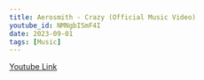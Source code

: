 ```yaml
---
title: Aerosmith - Crazy (Official Music Video)
youtube_id: NMNgbISmF4I
date: 2023-09-01
tags: [Music]
---
```



[Youtube Link](https://www.youtube.com/watch?v=NMNgbISmF4I)  